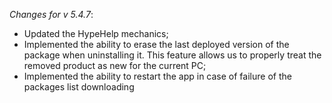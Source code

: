 _Changes for v 5.4.7_:
- Updated the HypeHelp mechanics;
- Implemented the ability to erase the last deployed version of the package when uninstalling it. This feature allows us to properly treat the removed product as new for the current PC;
- Implemented the ability to restart the app in case of failure of the packages list downloading
